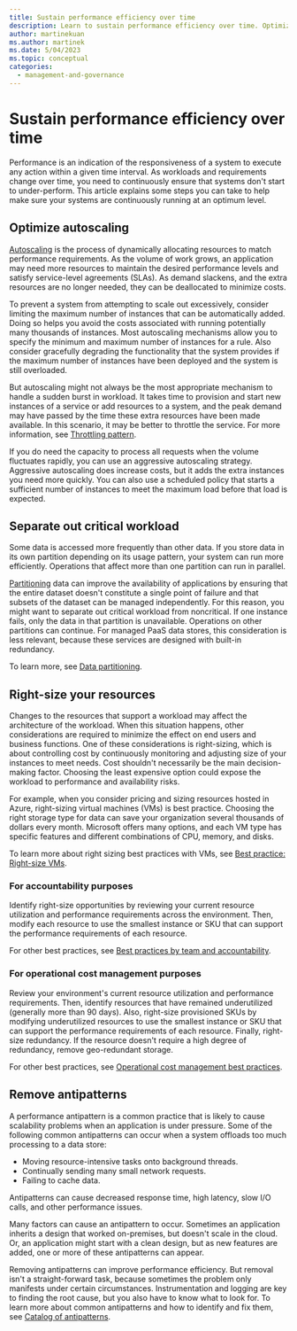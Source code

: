 ```yaml
---
title: Sustain performance efficiency over time
description: Learn to sustain performance efficiency over time. Optimize autoscaling, separate out critical workload, right-size your resources, and remote antipatterns.
author: martinekuan
ms.author: martinek
ms.date: 5/04/2023
ms.topic: conceptual
categories:
  - management-and-governance
---
```


# Sustain performance efficiency over time

Performance is an indication of the responsiveness of a system to execute any action within a given time interval. As workloads and requirements change over time, you need to continuously ensure that systems don't start to under-perform. This article explains some steps you can take to help make sure your systems are continuously running at an optimum level.

## Optimize autoscaling

[Autoscaling](./design-scale.md#use-autoscaling-to-manage-load-increases-and-decreases) is the process of dynamically allocating resources to match performance requirements. As the volume of work grows, an application may need more resources to maintain the desired performance levels and satisfy service-level agreements (SLAs). As demand slackens, and the extra resources are no longer needed, they can be deallocated to minimize costs.

To prevent a system from attempting to scale out excessively, consider limiting the maximum number of instances that can be automatically added. Doing so helps you avoid the costs associated with running potentially many thousands of instances. Most autoscaling mechanisms allow you to specify the minimum and maximum number of instances for a rule. Also consider gracefully degrading the functionality that the system provides if the maximum number of instances have been deployed and the system is still overloaded.

But autoscaling might not always be the most appropriate mechanism to handle a sudden burst in workload. It takes time to provision and start new instances of a service or add resources to a system, and the peak demand may have passed by the time these extra resources have been made available. In this scenario, it may be better to throttle the service. For more information, see [Throttling pattern](/azure/architecture/patterns/throttling).

If you do need the capacity to process all requests when the volume fluctuates rapidly, you can use an aggressive autoscaling strategy. Aggressive autoscaling does increase costs, but it adds the extra instances you need more quickly. You can also use a scheduled policy that starts a sufficient number of instances to meet the maximum load before that load is expected.

## Separate out critical workload

Some data is accessed more frequently than other data. If you store data in its own partition depending on its usage pattern, your system can run more efficiently. Operations that affect more than one partition can run in parallel.

[Partitioning](./optimize-partition.md) data can improve the availability of applications by ensuring that the entire dataset doesn't constitute a single point of failure and that subsets of the dataset can be managed independently. For this reason, you might want to separate out critical workload from noncritical. If one instance fails, only the data in that partition is unavailable. Operations on other partitions can continue. For managed PaaS data stores, this consideration is less relevant, because these services are designed with built-in redundancy.

To learn more, see [Data partitioning](/azure/architecture/best-practices/data-partitioning).

## Right-size your resources

Changes to the resources that support a workload may affect the architecture of the workload. When this situation happens, other considerations are required to minimize the effect on end users and business functions. One of these considerations is right-sizing, which is about controlling cost by continuously monitoring and adjusting size of your instances to meet needs. Cost shouldn't necessarily be the main decision-making factor. Choosing the least expensive option could expose the workload to performance and availability risks.

For example, when you consider pricing and sizing resources hosted in Azure, right-sizing virtual machines (VMs) is best practice. Choosing the right storage type for data can save your organization several thousands of dollars every month. Microsoft offers many options, and each VM type has specific features and different combinations of CPU, memory, and disks.

To learn more about right sizing best practices with VMs, see [Best practice: Right-size VMs](/azure/cloud-adoption-framework/govern/cost-management/best-practices#best-practice-right-size-vms).

### For accountability purposes

Identify right-size opportunities by reviewing your current resource utilization and performance requirements across the environment. Then, modify each resource to use the smallest instance or SKU that can support the performance requirements of each resource.

For other best practices, see [Best practices by team and accountability](/azure/cloud-adoption-framework/govern/cost-management/best-practices#best-practices-by-team-and-accountability).

### For operational cost management purposes

Review your environment's current resource utilization and performance requirements. Then, identify resources that have remained underutilized (generally more than 90 days). Also, right-size provisioned SKUs by modifying underutilized resources to use the smallest instance or SKU that can support the performance requirements of each resource. Finally, right-size redundancy. If the resource doesn't require a high degree of redundancy, remove geo-redundant storage.

For other best practices, see [Operational cost management best practices](/azure/cloud-adoption-framework/govern/cost-management/best-practices#operational-cost-management-best-practices).

## Remove antipatterns

A performance antipattern is a common practice that is likely to cause scalability problems when an application is under pressure. Some of the following common antipatterns can occur when a system offloads too much processing to a data store:

* Moving resource-intensive tasks onto background threads.
* Continually sending many small network requests.
* Failing to cache data.

Antipatterns can cause decreased response time, high latency, slow I/O calls, and other performance issues.

Many factors can cause an antipattern to occur. Sometimes an application inherits a design that worked on-premises, but doesn't scale in the cloud. Or, an application might start with a clean design, but as new features are added, one or more of these antipatterns can appear.

Removing antipatterns can improve performance efficiency. But removal isn't a straight-forward task, because sometimes the problem only manifests under certain circumstances. Instrumentation and logging are key to finding the root cause, but you also have to know what to look for. To learn more about common antipatterns and how to identify and fix them, see [Catalog of antipatterns](/azure/architecture/antipatterns/#catalog-of-antipatterns).

